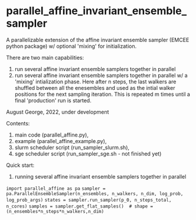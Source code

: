 # parallel_affine_invariant_ensemble_sampler
A parallelizable extension of the affine invariant ensemble sampler (EMCEE python package) w/ optional 'mixing' for initialization. 

There are two main capabilities:
1. run several affine invariant ensemble samplers together in parallel
2. run several affine invariant ensemble samplers together in parallel w/ a 'mixing' intialization phase. Here after n steps, the last walkers are shuffled between all the enesembles and used as the intial walker positions for the next sampling iteration. This is repeated m times until a final 'production' run is started. 

August George, 2022, under development

Contents:
1. main code (parallel_affine.py), 
2. example (parallel_affine_example.py), 
3. slurm scheduler script (run_sampler_slurm.sh), 
4. sge scheduler script (run_sampler_sge.sh - not finished yet)

Quick start:
1. running several affine invariant ensemble samplers together in parallel

`import parallel_affine as pa`
`sampler = pa.ParallelEnsembleSampler(n_ensembles, n_walkers, n_dim, log_prob, log_prob_args)`
`states = sampler.run_sampler(p_0, n_steps_total, n_cores)`
`samples = sampler.get_flat_samples()  # shape = (n_ensembles*n_steps*n_walkers,n_dim)`

